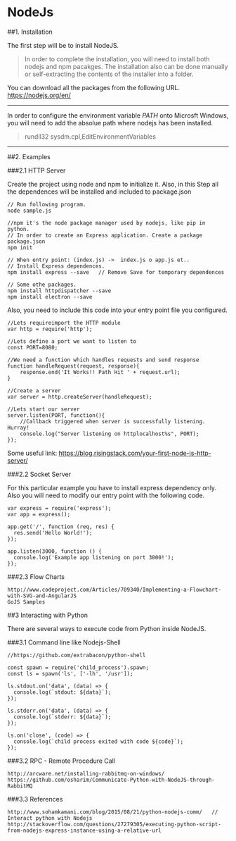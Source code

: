# NodeJs

##1. Installation

The first step will be to install NodeJS.
 
> In order to complete the installation, you will need to install both nodejs and npm pacakges. 
> The installation also can be done manually or self-extracting the contents of the installer into a folder.

You can download all the packages from the following URL. https://nodejs.org/en/

***********************

In order to configure the environment variable _PATH_ onto Microsft Windows, you will need to add the absolue path where nodejs has been installed.
>	rundll32 sysdm.cpl,EditEnvironmentVariables

*************************

##2. Examples

###2.1 HTTP Server

Create the project using node and npm to initialize it. Also, in this Step all the dependences will be installed and included to package.json

	// Run following program.
	node sample.js 

	//npm it's the node package manager used by nodejs, like pip in python.
	// In order to create an Express application. Create a package  package.json
	npm init

	// When entry point: (index.js) ->  index.js o app.js et.. 
	// Install Express dependences.
	npm install express --save   // Remove Save for temporary dependences

	// Some othe packages.
	npm install httpdispatcher --save 
	npm install electron --save 

Also, you need to include this code into your entry point file you configured.

	//Lets requireimport the HTTP module
	var http = require('http');

	//Lets define a port we want to listen to
	const PORT=8080; 

	//We need a function which handles requests and send response
	function handleRequest(request, response){
	    response.end('It Works!! Path Hit ' + request.url);
	}

	//Create a server
	var server = http.createServer(handleRequest);

	//Lets start our server
	server.listen(PORT, function(){
	    //Callback triggered when server is successfully listening. Hurray!
	    console.log("Server listening on httplocalhost%s", PORT);
	});

Some useful link: https://blog.risingstack.com/your-first-node-js-http-server/


###2.2 Socket Server

For this particular example you have to install express dependency only.
Also you will need to modify our entry point with the following code.

	var express = require('express');
	var app = express();

	app.get('/', function (req, res) {
	  res.send('Hello World!');
	});

	app.listen(3000, function () {
	  console.log('Example app listening on port 3000!');
	});


###2.3 Flow Charts

	http://www.codeproject.com/Articles/709340/Implementing-a-Flowchart-with-SVG-and-AngularJS
	GoJS Samples
	
##3 Interacting with Python

There are several ways to execute code from Python inside NodeJS. 

###3.1 Command line like Nodejs-Shell
	
	//https://github.com/extrabacon/python-shell

	const spawn = require('child_process').spawn;
	const ls = spawn('ls', ['-lh', '/usr']);

	ls.stdout.on('data', (data) => {
	  console.log(`stdout: ${data}`);
	});

	ls.stderr.on('data', (data) => {
	  console.log(`stderr: ${data}`);
	});

	ls.on('close', (code) => {
	  console.log(`child process exited with code ${code}`);
	});

	
###3.2 RPC - Remote Procedure Call
	
	http://arcware.net/installing-rabbitmq-on-windows/
	https://github.com/osharim/Communicate-Python-with-NodeJS-through-RabbitMQ

###3.3 References

	http://www.sohamkamani.com/blog/2015/08/21/python-nodejs-comm/   // Interact python with Nodejs
	http://stackoverflow.com/questions/27279305/executing-python-script-from-nodejs-express-instance-using-a-relative-url


